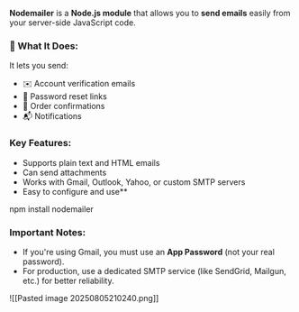 **Nodemailer** is a **Node.js module** that allows you to **send emails** easily from your server-side JavaScript code.
### 🔧 What It Does:

It lets you send:
- ✉️ Account verification emails
- 🔁 Password reset links
- 🛒 Order confirmations
- 📬 Notifications

### Key Features:

- Supports plain text and HTML emails
- Can send attachments
- Works with Gmail, Outlook, Yahoo, or custom SMTP servers
- Easy to configure and use**


npm install nodemailer

### Important Notes:

- If you're using Gmail, you must use an **App Password** (not your real password).
- For production, use a dedicated SMTP service (like SendGrid, Mailgun, etc.) for better reliability.

![[Pasted image 20250805210240.png]]
